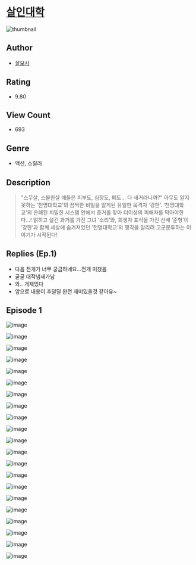# [살인대학](https://comic.naver.com/challenge/list?titleId=810475)
![thumbnail](https://image-comic.pstatic.net/user_contents_data/challenge_comic/2023/05/23/365550/upload_4049353317123504483_480x623.jpeg)

## Author
- [살모사](https://comic.naver.com/artistTitle?id=365550)

## Rating
- 9.80

## View Count
- 693

## Genre
- 액션, 스릴러

## Description
> "스무살, 스물한살 애들은 피부도, 심장도, 폐도... 다 새거라니까?" 아무도 알지 못하는 ‘천명대학교’의 끔찍한 비밀을 알게된 유일한 목격자 ‘강한’. ‘천명대학교’의 은폐된 치밀한 시스템 안에서 증거를 찾아 더이상의 피해자를 막아야한다...! 얽히고 설킨 과거를 가진 그녀 ‘소리’와, 희생자 표식을 가진 선배 ‘준형’이 ‘강한’과 함께 세상에 숨겨져있던 ‘천명대학교’의 행각을 알리려 고군분투하는 이야기가 시작된다!

## Replies (Ep.1)
- 다음 전개가 너무 궁금하네요...전개 미쳤음
- 굳굳 대작냄새가남
- 와.. 개재밌다
- 앞으로 내용이 후덜덜 완전 재미있을것 같아유~

## Episode 1
![image](https://image-comic.pstatic.net/user_contents_data/challenge_comic/2023/05/23/365550/upload_3691042281745364321.jpeg)

![image](https://image-comic.pstatic.net/user_contents_data/challenge_comic/2023/05/23/365550/upload_7305181881096561509.jpeg)

![image](https://image-comic.pstatic.net/user_contents_data/challenge_comic/2023/05/23/365550/upload_3990582218056021814.jpeg)

![image](https://image-comic.pstatic.net/user_contents_data/challenge_comic/2023/05/23/365550/upload_3558517037933748534.jpeg)

![image](https://image-comic.pstatic.net/user_contents_data/challenge_comic/2023/05/23/365550/upload_3761970471968989493.jpeg)

![image](https://image-comic.pstatic.net/user_contents_data/challenge_comic/2023/05/23/365550/upload_3703478630030271588.jpeg)

![image](https://image-comic.pstatic.net/user_contents_data/challenge_comic/2023/05/23/365550/upload_3833189125682706224.jpeg)

![image](https://image-comic.pstatic.net/user_contents_data/challenge_comic/2023/05/23/365550/upload_7148681794092808290.jpeg)

![image](https://image-comic.pstatic.net/user_contents_data/challenge_comic/2023/05/23/365550/upload_7365134929344476466.jpeg)

![image](https://image-comic.pstatic.net/user_contents_data/challenge_comic/2023/05/23/365550/upload_3702860701039408944.jpeg)

![image](https://image-comic.pstatic.net/user_contents_data/challenge_comic/2023/05/23/365550/upload_7233453220649132601.jpeg)

![image](https://image-comic.pstatic.net/user_contents_data/challenge_comic/2023/05/23/365550/upload_3617060344689930296.jpeg)

![image](https://image-comic.pstatic.net/user_contents_data/challenge_comic/2023/05/23/365550/upload_7089852406533874278.jpeg)

![image](https://image-comic.pstatic.net/user_contents_data/challenge_comic/2023/05/23/365550/upload_3834876862475559991.jpeg)

![image](https://image-comic.pstatic.net/user_contents_data/challenge_comic/2023/05/23/365550/upload_3907217066069222706.jpeg)

![image](https://image-comic.pstatic.net/user_contents_data/challenge_comic/2023/05/23/365550/upload_4135484454630482224.jpeg)

![image](https://image-comic.pstatic.net/user_contents_data/challenge_comic/2023/05/23/365550/upload_4050481222847312437.jpeg)

![image](https://image-comic.pstatic.net/user_contents_data/challenge_comic/2023/05/23/365550/upload_7077750288151557945.jpeg)

![image](https://image-comic.pstatic.net/user_contents_data/challenge_comic/2023/05/23/365550/upload_3546074950716842551.jpeg)

![image](https://image-comic.pstatic.net/user_contents_data/challenge_comic/2023/05/23/365550/upload_4121980274239287650.jpeg)

![image](https://image-comic.pstatic.net/user_contents_data/challenge_comic/2023/05/23/365550/upload_7305461349498302821.jpeg)
